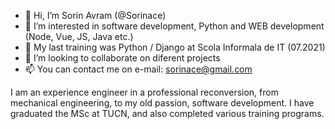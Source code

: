 - 👋 Hi, I’m Sorin Avram (@Sorinace)  
- 👀 I’m interested in software development, Python and WEB development (Node, Vue, JS, Java etc.)
- 🌱 My last training was Python / Django at Scola Informala de IT (07.2021)
- 💞️ I’m looking to collaborate on diferent projects
- 📫 You can contact me on e-mail: sorinace@gmail.com

I am an experience engineer in a professional reconversion, from mechanical engineering, to my old passion, software development. 
I have graduated the MSc at TUCN, and also completed various training programs. 

